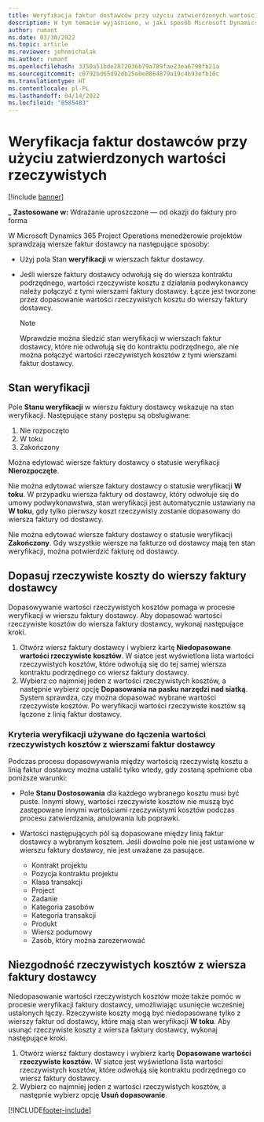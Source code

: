 ```yaml
---
title: Weryfikacja faktur dostawców przy użyciu zatwierdzonych wartości rzeczywistych
description: W tym temacie wyjaśniono, w jaki sposób Microsoft Dynamics 365 Project Operations umożliwia kierownikom projektów weryfikację faktur od dostawców z wartościami rzeczywistymi, które zostały zatwierdzone jako wykonawcy wykonali pracę i zarejestrowany czas, oraz wydatki i materiały, które były używane przez członków zespołu projektowego.
author: rumant
ms.date: 03/30/2022
ms.topic: article
ms.reviewer: johnmichalak
ms.author: rumant
ms.openlocfilehash: 3350a51bde2872036b79a789fae23ea6790fb21a
ms.sourcegitcommit: c0792bd65d92db25e0e8864879a19c4b93efb10c
ms.translationtype: HT
ms.contentlocale: pl-PL
ms.lasthandoff: 04/14/2022
ms.locfileid: "8585483"
---
```

# <a name="verification-of-vendor-invoices-with-approved-actuals"></a>Weryfikacja faktur dostawców przy użyciu zatwierdzonych wartości rzeczywistych

[!include [banner](../../includes/dataverse-preview.md)]

_ **Zastosowane w:** Wdrażanie uproszczone — od okazji do faktury pro forma

W Microsoft Dynamics 365 Project Operations menedżerowie projektów sprawdzają wiersze faktur dostawcy na następujące sposoby:

- Użyj pola Stan **weryfikacji** w wierszach faktur dostawcy.
- Jeśli wiersze faktury dostawcy odwołują się do wiersza kontraktu podrzędnego, wartości rzeczywiste kosztu z działania podwykonawcy należy połączyć z tymi wierszami faktury dostawcy. Łącze jest tworzone przez dopasowanie wartości rzeczywistych kosztu do wierszy faktury dostawcy.

    > [!NOTE]
    > Wprawdzie można śledzić stan weryfikacji w wierszach faktur dostawcy, które nie odwołują się do kontraktu podrzędnego, ale nie można połączyć wartości rzeczywistych kosztów z tymi wierszami faktur dostawcy.

## <a name="verification-status"></a>Stan weryfikacji

Pole **Stanu weryfikacji** w wierszu faktury dostawcy wskazuje na stan weryfikacji. Następujące stany postępu są obsługiwane:

1. Nie rozpoczęto
2. W toku
3. Zakończony

Można edytować wiersze faktury dostawcy o statusie weryfikacji **Nierozpoczęte**.

Nie można edytować wiersze faktury dostawcy o statusie weryfikacji **W toku**. W przypadku wiersza faktury od dostawcy, który odwołuje się do umowy podwykonawstwa, stan weryfikacji jest automatycznie ustawiany na **W toku**, gdy tylko pierwszy koszt rzeczywisty zostanie dopasowany do wiersza faktury od dostawcy.

Nie można edytować wiersze faktury dostawcy o statusie weryfikacji **Zakończony**. Gdy wszystkie wiersze na fakturze od dostawcy mają ten stan weryfikacji, można potwierdzić fakturę od dostawcy.

## <a name="match-cost-actuals-to-vendor-invoice-lines"></a>Dopasuj rzeczywiste koszty do wierszy faktury dostawcy

Dopasowywanie wartości rzeczywistych kosztów pomaga w procesie weryfikacji w wierszu faktury dostawcy. Aby dopasować wartości rzeczywiste kosztów do wiersza faktury dostawcy, wykonaj następujące kroki.

1. Otwórz wiersz faktury dostawcy i wybierz kartę **Niedopasowane wartości rzeczywiste kosztów**. W siatce jest wyświetlona lista wartości rzeczywistych kosztów, które odwołują się do tej samej wiersza kontraktu podrzędnego co wiersz faktury dostawcy.
2. Wybierz co najmniej jeden z wartości rzeczywistych kosztów, a następnie wybierz opcję **Dopasowania na pasku narzędzi nad siatką**. System sprawdza, czy można dopasować wybrane wartości rzeczywiste kosztów. Po weryfikacji wartości rzeczywiste kosztów są łączone z linią faktur dostawcy.

### <a name="validation-criteria-that-are-used-to-link-cost-actuals-to-vendor-invoice-lines"></a>Kryteria weryfikacji używane do łączenia wartości rzeczywistych kosztów z wierszami faktur dostawcy

Podczas procesu dopasowywania między wartością rzeczywistą kosztu a linią faktur dostawcy można ustalić tylko wtedy, gdy zostaną spełnione oba poniższe warunki:

- Pole **Stanu Dostosowania** dla każdego wybranego kosztu musi być puste. Innymi słowy, wartości rzeczywiste kosztów nie muszą być zastępowane innymi wartościami rzeczywistymi kosztów podczas procesu zatwierdzania, anulowania lub poprawki.
- Wartości następujących pól są dopasowane między linią faktur dostawcy a wybranym kosztem. Jeśli dowolne pole nie jest ustawione w wierszu faktury dostawcy, nie jest uważane za pasujące.

    - Kontrakt projektu
    - Pozycja kontraktu projektu
    - Klasa transakcji
    - Project
    - Zadanie
    - Kategoria zasobów
    - Kategoria transakcji
    - Produkt
    - Wiersz podumowy
    - Zasób, który można zarezerwować

## <a name="unmatch-cost-actuals-from-a-vendor-invoice-line"></a>Niezgodność rzeczywistych kosztów z wiersza faktury dostawcy

Niedopasowanie wartości rzeczywistych kosztów może także pomóc w procesie weryfikacji faktury dostawcy, umożliwiając usunięcie wcześniej ustalonych łączy. Rzeczywiste koszty mogą być niedopasowane tylko z wierszy faktur od dostawcy, które mają stan weryfikacji **W toku**. Aby usunąć rzeczywiste koszty z wiersza faktury dostawcy, wykonaj następujące kroki.

1. Otwórz wiersz faktury dostawcy i wybierz kartę **Dopasowane wartości rzeczywiste kosztów**. W siatce jest wyświetlona lista wartości rzeczywistych kosztów, które odwołują się kontraktu podrzędnego co wiersz faktury dostawcy.
2. Wybierz co najmniej jeden z wartości rzeczywistych kosztów, a następnie wybierz opcję **Usuń dopasowanie**.

[!INCLUDE[footer-include](../../includes/footer-banner.md)]
